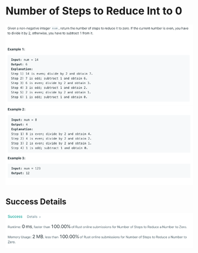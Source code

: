 # Number of Steps to Reduce Int to 0

![Alt text](./Question.png?raw=true "Question")
![Alt text](./Example.png?raw=true "Examples")

## Success Details

![Alt text](./success.png?raw=true "Success")
